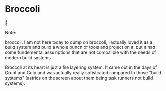 # Broccoli

🥦
<!-- .element style="font-size: 800%" -->


Note:

 broccoli. I am not here today to dump on broccoli, I actually loved it as a build system and build a whole bunch of tools and project on it. but it had some fundemental assumptions that are not compatible with the needs of modern build systems 

 Broccoli at its heart is just a file layering system. It came out in the days of Grunt and Gulp and was actually really sofistcated compared to those "build systems" (astrics on the screen about them being task runners not build systems). 